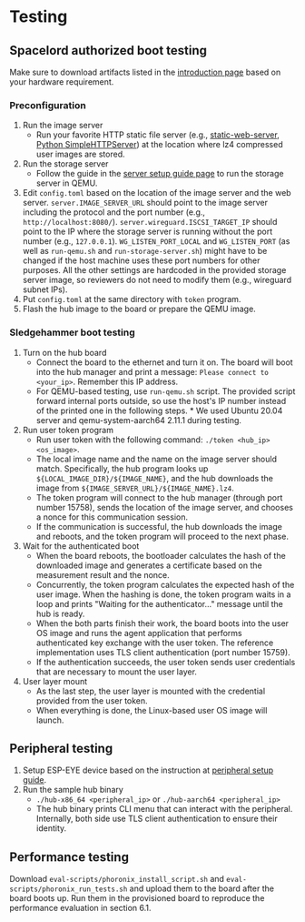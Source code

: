 # Testing

## Spacelord authorized boot testing

Make sure to download artifacts listed in the [introduction page](introduction.md)
based on your hardware requirement.

### Preconfiguration

1. Run the image server
    * Run your favorite HTTP static file server
      (e.g., [static-web-server](https://github.com/joseluisq/static-web-server),
[Python SimpleHTTPServer](https://www.digitalocean.com/community/tutorials/python-simplehttpserver-http-server))
      at the location where lz4 compressed user images are stored.
2. Run the storage server
    * Follow the guide in the [server setup guide page](server.md)
      to run the storage server in QEMU.
3. Edit `config.toml` based on the location of the image server and the web server.
    `server.IMAGE_SERVER_URL` should point to the image server including the protocol and the port number
    (e.g., `http://localhost:8080/`).
    `server.wireguard.ISCSI_TARGET_IP` should point to the IP
    where the storage server is running without the port number
    (e.g., `127.0.0.1`).
    `WG_LISTEN_PORT_LOCAL` and `WG_LISTEN_PORT` (as well as `run-qemu.sh` and `run-storage-server.sh`)
    might have to be changed if the host machine uses these port numbers for other purposes.
    All the other settings are hardcoded in the provided storage server image,
    so reviewers do not need to modify them (e.g., wireguard subnet IPs).
4. Put `config.toml` at the same directory with `token` program.
5. Flash the hub image to the board or prepare the QEMU image.

### Sledgehammer boot testing

1. Turn on the hub board
    * Connect the board to the ethernet and turn it on.
      The board will boot into the hub manager
      and print a message:
      `Please connect to <your_ip>`.
      Remember this IP address.
    * For QEMU-based testing, use `run-qemu.sh` script.
      The provided script forward internal ports outside,
      so use the host's IP number instead of the printed one
      in the following steps.
          * We used Ubuntu 20.04 server and qemu-system-aarch64 2.11.1 during testing.
2. Run user token program
    * Run user token with the following command:
      `./token <hub_ip> <os_image>`.
    * The local image name and the name on the image server should match.
      Specifically, the hub program looks up `${LOCAL_IMAGE_DIR}/${IMAGE_NAME}`,
      and the hub downloads the image from `${IMAGE_SERVER_URL}/${IMAGE_NAME}.lz4`.
    * The token program will connect to the hub manager
      (through port number 15758),
      sends the location of the image server,
      and chooses a nonce for this communication session.
    * If the communication is successful,
      the hub downloads the image and reboots,
      and the token program will proceed to the next phase.
3. Wait for the authenticated boot
    * When the board reboots,
      the bootloader calculates the hash of the downloaded image
      and generates a certificate based on the measurement result and the nonce.
    * Concurrently, the token program calculates the expected hash of the user image.
      When the hashing is done, the token program waits in a loop
      and prints "Waiting for the authenticator..." message until the hub is ready.
    * When the both parts finish their work,
      the board boots into the user OS image and runs the agent application
      that performs authenticated key exchange with the user token.
      The reference implementation uses TLS client authentication (port number 15759).
    * If the authentication succeeds,
      the user token sends user credentials that are necessary to mount the user layer.
4. User layer mount
    * As the last step, the user layer is mounted with the credential provided from the user token.
    * When everything is done, the Linux-based user OS image will launch.

## Peripheral testing

1. Setup ESP-EYE device based on the instruction at [peripheral setup guide](peripheral.md).
2. Run the sample hub binary
    * `./hub-x86_64 <peripheral_ip>` or `./hub-aarch64 <peripheral_ip>`
    * The hub binary prints CLI menu that can interact with the peripheral.
      Internally, both side use TLS client authentication to ensure their identity.

## Performance testing

Download `eval-scripts/phoronix_install_script.sh` and `eval-scripts/phoronix_run_tests.sh`
and upload them to the board after the board boots up.
Run them in the provisioned board to reproduce the performance evaluation in section 6.1.
